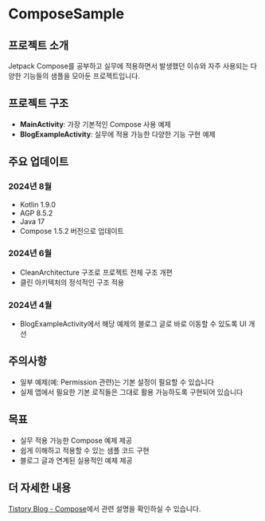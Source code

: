 # ComposeSample

## 프로젝트 소개
Jetpack Compose를 공부하고 실무에 적용하면서 발생했던 이슈와 자주 사용되는 다양한 기능들의 샘플을 모아둔 프로젝트입니다.

## 프로젝트 구조
- **MainActivity**: 가장 기본적인 Compose 사용 예제
- **BlogExampleActivity**: 실무에 적용 가능한 다양한 기능 구현 예제

## 주요 업데이트
### 2024년 8월
- Kotlin 1.9.0
- AGP 8.5.2
- Java 17
- Compose 1.5.2 버전으로 업데이트

### 2024년 6월
- CleanArchitecture 구조로 프로젝트 전체 구조 개편
- 클린 아키텍처의 정석적인 구조 적용

### 2024년 4월
- BlogExampleActivity에서 해당 예제의 블로그 글로 바로 이동할 수 있도록 UI 개선

## 주의사항
- 일부 예제(예: Permission 관련)는 기본 설정이 필요할 수 있습니다
- 실제 앱에서 필요한 기본 로직들은 그대로 활용 가능하도록 구현되어 있습니다

## 목표
- 실무 적용 가능한 Compose 예제 제공
- 쉽게 이해하고 적용할 수 있는 샘플 코드 구현
- 블로그 글과 연계된 실용적인 예제 제공

## 더 자세한 내용
[Tistory Blog - Compose](https://heegs.tistory.com/category/Android/Jetpack "JetPack Compose")에서 관련 설명을 확인하실 수 있습니다.